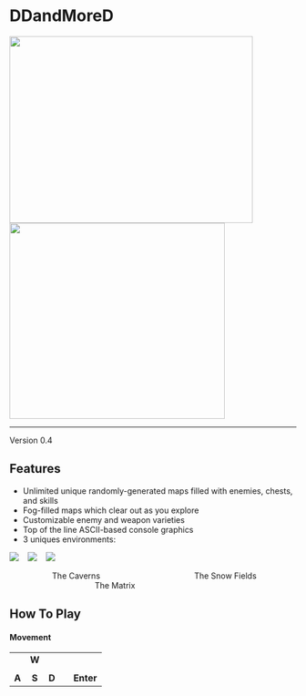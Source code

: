# DDandMoreD
  
<img src="https://github.com/arzafiruddin/DDandMoreD/blob/d739a5978eb8aa129c03815dbf010dbac268e5b1/readme_assets/logo.jpg" width="427" height="328"> <img src="https://github.com/arzafiruddin/DDandMoreD/blob/221033faf4110f1a7e750cc59bf40fba888956e3/readme_assets/cavedemogif.gif" width="378" height="344">

---

Version 0.4

## Features
- Unlimited unique randomly-generated maps filled with enemies, chests, and skills
- Fog-filled maps which clear out as you explore
- Customizable enemy and weapon varieties
- Top of the line ASCII-based console graphics
- 3 uniques environments:

<img src="https://github.com/arzafiruddin/DDandMoreD/blob/c973595ed970a295cad71cd7e941f0d1f37e4478/readme_assets/cavegengif.gif"> &nbsp;&nbsp; <img src="https://github.com/arzafiruddin/DDandMoreD/blob/c973595ed970a295cad71cd7e941f0d1f37e4478/readme_assets/snowgengif.gif"> &nbsp;&nbsp; <img src="https://github.com/arzafiruddin/DDandMoreD/blob/c973595ed970a295cad71cd7e941f0d1f37e4478/readme_assets/matrixgengif.gif">

&nbsp;&nbsp;&nbsp;&nbsp;&nbsp;&nbsp;&nbsp;&nbsp;&nbsp;&nbsp;&nbsp;&nbsp;&nbsp;&nbsp;&nbsp;&nbsp;&nbsp;&nbsp; The Caverns &nbsp;&nbsp;&nbsp;&nbsp;&nbsp;&nbsp;&nbsp;&nbsp;&nbsp;&nbsp;&nbsp;&nbsp;&nbsp;&nbsp;&nbsp;&nbsp;&nbsp;&nbsp;&nbsp;&nbsp;&nbsp;&nbsp;&nbsp;&nbsp;&nbsp;&nbsp;&nbsp;&nbsp;&nbsp;&nbsp;&nbsp;&nbsp;&nbsp;&nbsp;&nbsp;&nbsp;&nbsp;&nbsp;&nbsp;&nbsp; The Snow Fields &nbsp;&nbsp;&nbsp;&nbsp;&nbsp;&nbsp;&nbsp;&nbsp;&nbsp;&nbsp;&nbsp;&nbsp;&nbsp;&nbsp;&nbsp;&nbsp;&nbsp;&nbsp;&nbsp;&nbsp;&nbsp;&nbsp;&nbsp;&nbsp;&nbsp;&nbsp;&nbsp;&nbsp;&nbsp;&nbsp;&nbsp;&nbsp;&nbsp;&nbsp;&nbsp;&nbsp;&nbsp; The Matrix

## How To Play
#### Movement
  
|     |     |     | |         |
|:---:|:---:|:---:|-|:-------:|
|     |**W**|     | |         |
|     |     |     | |         |
|**A**|**S**|**D**| |**Enter**|


